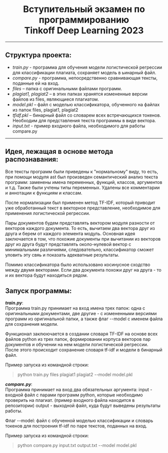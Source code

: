 <h1 align = 'center'>Вступительный экзамен по программированию <br> Tinkoff Deep Learning 2023</h1>
<hr>

<!-- ![alt text]([https://kassaofd.ru/wp-content/uploads/2021/11/Tinkoff-bank.png]) -->

<h2>Структура проекта: </h2>

<ul>
  <li>	<i>train.py</i> - программа для обучения модели логистической регрессии для классификации плагиата, сохраняет модель в ьинарный файл.</li>
  <li>	<i>compare.py</i> - программа, непосредственно сравнивающая тексты, поданные ей на вход. </li>
  <li>	<i>files</i> – папка с оригинальными файлами программ.</li>
  <li>	<i>plagiat1, plagiat2</i> – в этих папках хранятся измененные версии файлов из files, являющиеся плагиатом.</li>
  <li>	<i>model.pkl</i> – файл с моделью классификатора, обученного на файлах из папок files, plagiat1, plagiat2</li>
  <li>	<i>tfidf.pkl</i> – бинарный файл со словарем всех встречающихся токенов. Необходим для представления текста программы в виде вектора.
  <li>	<i>input.txt</i> - пример входного файла, необходимого для работы compare.py
</ul>

<hr>
<h2>Идея, лежащая в основе метода распознавания: </h2>

<div> Все тексты программ были приведены к "нормальному" виду, то есть, при помощи модуля ast был произведен семантический анализ текста программ: заменены имена переменных,
функций, классов, аргументов и т.д. Также были учтены типы переменных. Удалены все комментарии и аннотации к функциям и классам. 

После нормализации был применен метод TF-IDF, который приводит уже обработанный текст в векторное представление, необходимое для применения логистической регрессии.

Пары документов будем представлять вектором модуля разности от векторов каждого документа. То есть, вычитаем два вектора друг из друга и берем от каждого элемента модуль.
Основная идея заключается в том, что похожие документы при вычитании из векторов друг из друга будут представлять около-нулевой вектор с минимальными различиями,
следовательно, классификатор сможет уловить эту свяь и показать адекватные результаты.

Помимо классификатора было использовано косинусное сходство между двумя векторами. Если два документа похожи друг на друга - то и их вектора будут находиться рядом.
</div>


<h2>Запуск программы: </h2>
<div> <i><b>train.py</i></b>: <br>
Программа train.py принимает на вход имена трех папок: одна с оригинальными документами, две другие - с измененными версиями программ из оригинальной папки, а также
флаг --model с именем файла для сохранения модели.

Функционал заклюючается в создании словаря TF-IDF на основе всех файлов python из трех папок, формировании корпуса векторов пар документов и обучении на нем модели
логистической регрессии. После этого происходит сохранение словаря tf-idf и модели в бинарный файл.

Пример запуска из командной строки:
> python train.py files plagiat1 plagiat2 --model model.pkl


<div> <i><b>compare.py</i></b>: <br>
Программа принимает на вход два обязательных аргумента: input - входной файл с парами программ python, которые необходимо проверить на плагиат. (пример входного файла находится в репозитории)
output - выходной файл, куда будут выведены результаты работы.

Флаг --model: файл с обученной моделью классификации и словарь токенов для построения tf-idf по паре текстов, поданных на вход. 

Пример запуска из командной строки:
> python compare.py input.txt output.txt --model model.pkl
